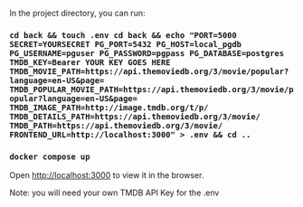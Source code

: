 In the project directory, you can run:

### `cd back && touch .env cd back && echo "PORT=5000 SECRET=YOURSECRET PG_PORT=5432 PG_HOST=local_pgdb PG_USERNAME=pguser PG_PASSWORD=pgpass PG_DATABASE=postgres TMDB_KEY=Bearer YOUR KEY GOES HERE TMDB_MOVIE_PATH=https://api.themoviedb.org/3/movie/popular?language=en-US&page= TMDB_POPULAR_MOVIE_PATH=https://api.themoviedb.org/3/movie/popular?language=en-US&page= TMDB_IMAGE_PATH=http://image.tmdb.org/t/p/ TMDB_DETAILS_PATH=https://api.themoviedb.org/3/movie/ TMDB_PATH=https://api.themoviedb.org/3/movie/ FRONTEND_URL=http://localhost:3000" > .env && cd ..`

### `docker compose up`

Open [http://localhost:3000](http://localhost:3000) to view it in the browser.

Note: you will need your own TMDB API Key for the .env
